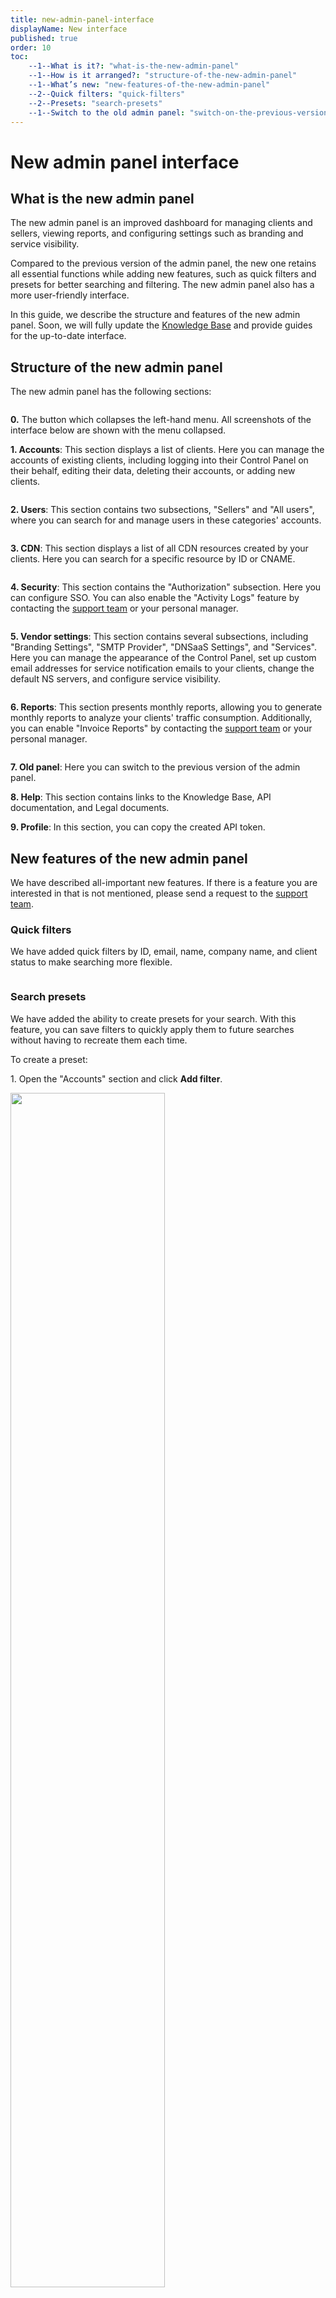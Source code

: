 ```yaml
---
title: new-admin-panel-interface
displayName: New interface
published: true
order: 10
toc:
    --1--What is it?: "what-is-the-new-admin-panel"
    --1--How is it arranged?: "structure-of-the-new-admin-panel"
    --1--What’s new: "new-features-of-the-new-admin-panel"
    --2--Quick filters: "quick-filters"
    --2--Presets: "search-presets"
    --1--Switch to the old admin panel: "switch-on-the-previous-version-of-the-admin-panel"
---
```

# New admin panel interface

## What is the new admin panel

The new admin panel is an improved dashboard for managing clients and sellers, viewing reports, and configuring settings such as branding and service visibility.

Compared to the previous version of the admin panel, the new one retains all essential functions while adding new features, such as quick filters and presets for better searching and filtering. The new admin panel also has a more user-friendly interface.

In this guide, we describe the structure and features of the new admin panel. Soon, we will fully update the <a href="https://reseller.support.gcore.com/hc/en-us" target="_blank">Knowledge Base</a> and provide guides for the up-to-date interface. 

## Structure of the new admin panel

The new admin panel has the following sections: 

<img src="https://assets.gcore.pro/docs/reseller-support/new-admin-panel/getting-started/new-admin-panel-interface/14809075905041.png" alt="">

**0\.** The button which collapses the left-hand menu. All screenshots of the interface below are shown with the menu collapsed. 

**1\. Accounts**: This section displays a list of clients. Here you can manage the accounts of existing clients, including logging into their Control Panel on their behalf, editing their data, deleting their accounts, or adding new clients. 

<img src="https://assets.gcore.pro/docs/reseller-support/new-admin-panel/getting-started/new-admin-panel-interface/14809782875793.png" alt="">

**2\. Users**: This section contains two subsections, "Sellers" and "All users", where you can search for and manage users in these categories' accounts. 

<img src="https://assets.gcore.pro/docs/reseller-support/new-admin-panel/getting-started/new-admin-panel-interface/14809962693905.png" alt="">

**3\. CDN**: This section displays a list of all CDN resources created by your clients. Here you can search for a specific resource by ID or CNAME.

<img src="https://assets.gcore.pro/docs/reseller-support/new-admin-panel/getting-started/new-admin-panel-interface/14809963782417.png" alt="">

**4\. Security**: This section contains the "Authorization" subsection. Here you can configure SSO. You can also enable the "Activity Logs" feature by contacting the [support team](maito:support@gcore.com) or your personal manager. 

<img src="https://assets.gcore.pro/docs/reseller-support/new-admin-panel/getting-started/new-admin-panel-interface/14809940995985.png" alt="">

**5\. Vendor settings**: This section contains several subsections, including "Branding Settings", "SMTP Provider", "DNSaaS Settings", and "Services". Here you can manage the appearance of the Control Panel, set up custom email addresses for service notification emails to your clients, change the default NS servers, and configure service visibility.

<img src="https://assets.gcore.pro/docs/reseller-support/new-admin-panel/getting-started/new-admin-panel-interface/14809944257041.png" alt="">

**6\. Reports**: This section presents monthly reports, allowing you to generate monthly reports to analyze your clients' traffic consumption. Additionally, you can enable "Invoice Reports" by contacting the [support team](maito:support@gcore.com) or your personal manager. 

<img src="https://assets.gcore.pro/docs/reseller-support/new-admin-panel/getting-started/new-admin-panel-interface/14809980677521.png" alt="">

**7\. Old panel**: Here you can switch to the previous version of the admin panel. 

**8\. Help**: This section contains links to the Knowledge Base, API documentation, and Legal documents. 

**9\. Profile**: In this section, you can copy the created API token. 

## New features of the new admin panel  

We have described all-important new features. If there is a feature you are interested in that is not mentioned, please send a request to the [support team](maito:support@gcore.com). 

### Quick filters

We have added quick filters by ID, email, name, company name, and client status to make searching more flexible.

<img src="https://assets.gcore.pro/docs/reseller-support/new-admin-panel/getting-started/new-admin-panel-interface/14810066380689.png" alt="">

### Search presets 

We have added the ability to create presets for your search. With this feature, you can save filters to quickly apply them to future searches without having to recreate them each time.

To create a preset:

1\. Open the "Accounts" section and click **Add filter**.

<img src="https://assets.gcore.pro/docs/reseller-support/new-admin-panel/getting-started/new-admin-panel-interface/14810068011921.png" alt="" width="70%">

2\. Choose the necessary filters from the list, add the conditions, and click **Apply** filter. We suggest different filters in addition to the quick filters listed on the page. Applied filters will be added to the page. For example, we added filters by only real accounts (not tested) and CDN status "New":

<img src="https://assets.gcore.pro/docs/reseller-support/new-admin-panel/getting-started/new-admin-panel-interface/14810069334545.png" alt="" width="70%">

3\. When all necessary filters have been added, click **My presets** and **Set current set as a preset**.  

<img src="https://assets.gcore.pro/docs/reseller-support/new-admin-panel/getting-started/new-admin-panel-interface/14810044983569.png" alt="" width="70%">

4\. Type a name and click **Create**. 

<img src="https://assets.gcore.pro/docs/reseller-support/new-admin-panel/getting-started/new-admin-panel-interface/14810121905681.png" alt="" width="50%">

After that, the created preset will be displayed in the list of presets.

## Switch on the previous version of the admin panel 

By default, the new admin panel will open after <a href="https://auth.gcore.top/login/admin/signin" target="_blank">authorization</a>. We will continue to support the previous interface version for several months. Click the "Old panel" tab on the left menu to switch it on. 

<img src="https://assets.gcore.pro/docs/reseller-support/new-admin-panel/getting-started/new-admin-panel-interface/14810123075985.png" alt="" width="50%">

**Note**: After a few months, support for the old admin panel will be suspended. We recommend using the new admin panel to become familiar with it as soon as possible. 

